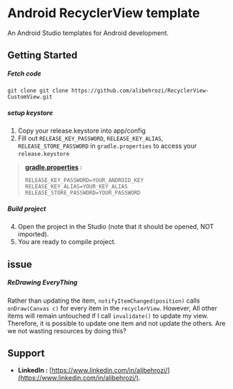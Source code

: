 # Android RecyclerView template
An Android Studio templates for Android development.

Getting Started
---------------

##### Fetch code

```
git clone git clone https://github.com/alibehrozi/RecyclerView-CustomView.git
```

##### setup keystore
1. Copy your release.keystore into app/config
2. Fill out `RELEASE_KEY_PASSWORD`, `RELEASE_KEY_ALIAS`, `RELEASE_STORE_PASSWORD` in `gradle.properties` to access your  `release.keystore`

>**[gradle.properties](gradle.properties) :**
>```
>RELEASE_KEY_PASSWORD=YOUR_ANDROID_KEY
>RELEASE_KEY_ALIAS=YOUR_KEY_ALIAS
>RELEASE_STORE_PASSWORD=YOUR_PASSWORD
>```

##### Build project

4. Open the project in the Studio (note that it should be opened, NOT imported).
5. You are ready to compile project.

issue
------
##### ReDrawing EveryThing
Rather than updating the item, `notifyItemChanged(position)` calls `onDraw(Canvas c)` for every item in the `recyclerView`.
However, All other items will remain untouched if I call `invalidate()` to update my view.
Therefore, it is possible to update one item and not update the others.
Are we not wasting resources by doing this?

Support
-------

* **LinkedIn :** [https://www.linkedin.com/in/alibehrozi/](https://www.linkedin.com/in/alibehrozi/).